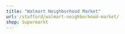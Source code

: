 ```yaml
---
title: "Walmart Neighborhood Market"
url: /stafford/walmart-neighborhood-market/
shop: Supermarkt
---
```

